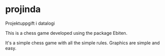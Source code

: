 # projinda
Projektuppgift i datalogi

This is a chess game developed using the package Ebiten.

It's a simple chess game with all the simple rules.
Graphics are simple and easy.